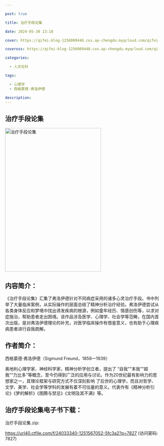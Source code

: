 ```yaml
---

post: true

title: 治疗手段论集

date: 2024-05-30 13:18

cover: https://qifei-blog-1256009448.cos.ap-chengdu.myqcloud.com/qifei-blog/s33881528.jpg

coveross: https://qifei-blog-1256009448.cos.ap-chengdu.myqcloud.com/qifei-blog/s33881528.jpg

categories:

  - 人文社科

tags:

  - 心理学
  - 西格蒙德·弗洛伊德

description:
---
```


## 治疗手段论集

<img alt="治疗手段论集" class="aligncenter loading" data-was-processed="true" decoding="async" fetchpriority="high" height="471" src="https://qifei-blog-1256009448.cos.ap-chengdu.myqcloud.com/qifei-blog/s33881528.jpg" style="cursor: zoom-in;" width="314"/>

## 内容简介：

《治疗手段论集》汇集了弗洛伊德针对不同病症采用的诸多心灵治疗手段。书中列举了大量临床案例，从实际操作的层面总结了精神分析治疗经验。弗洛伊德尝试从各类身体反应和梦境中找出诱发疾病的根源，例如童年经历、情感创伤等，以求对症施治，帮助患者走出困境。该作品涉及医学、心理学、社会学等范畴，在国内首次出版，是对弗洛伊德理论的补充，对医学临床操作有借鉴意义，也有助于心理疾病患者进行自我疏解。

## 作者简介：

西格蒙德·弗洛伊德（Sigmund Freund，1856—1939）

奥地利心理学家、神经科学家，精神分析学创立者，提出了 “自我”“本我”“超我”“力比多”等概念，至今仍得到广泛的应用与讨论。作为20世纪最有影响力的思想家之一，其理论框架与研究方式不仅深刻影响 了后世的心理学，而且对哲学、文学、美学、社会学等学科的发展有着不可估量的意义。代表作有《精神分析引论》《梦的解析》《图腾与禁忌》《文明及其不满》等。

## 治疗手段论集电子书下载：

治疗手段论集.zip: 

https://url40.ctfile.com/f/24033340-1251567052-5fc3a2?p=7827 (访问密码: 7827)
